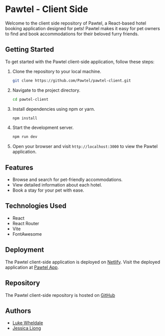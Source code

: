 # Pawtel - Client Side

Welcome to the client side repository of Pawtel, a React-based hotel booking application designed for pets! Pawtel makes it easy for pet owners to find and book accommodations for their beloved furry friends.

## Getting Started

To get started with the Pawtel client-side application, follow these steps:

1. Clone the repository to your local machine.

    ```bash
    git clone https://github.com/Pawtel/pawtel-client.git
    ```

2. Navigate to the project directory.

    ```bash
    cd pawtel-client
    ```

3. Install dependencies using npm or yarn.

    ```bash
    npm install
    ```

4. Start the development server.

    ```bash
    npm run dev
    ```

5. Open your browser and visit `http://localhost:3000` to view the Pawtel application.

## Features

-   Browse and search for pet-friendly accommodations.
-   View detailed information about each hotel.
-   Book a stay for your pet with ease.

## Technologies Used

-   React
-   React Router
-   Vite
-   FontAwesome

## Deployment

The Pawtel client-side application is deployed on [Netlify](https://www.netlify.com/). Visit the deployed application at [Pawtel App](https://pawtel.netlify.app).

## Repository

The Pawtel client-side repository is hosted on [GitHub](https://github.com/Pawtel/pawtel-client)

## Authors

-   [Luke Wheldale](https://github.com/Looch8)
-   [Jessica Liong](https://github.com/jessicacliong)
